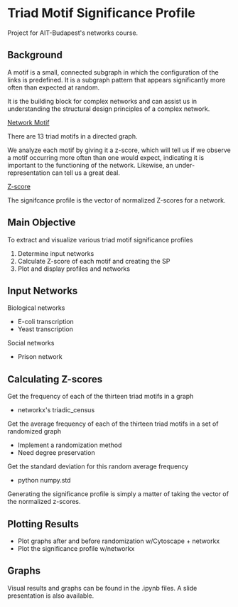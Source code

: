 <h1> Triad Motif Significance Profile </h1>
Project for AIT-Budapest's networks course.



<h2>Background</h2>
A motif is a small, connected subgraph in which the configuration of the links is predefined. It is a 
subgraph pattern that appears significantly more often than expected at random.

It is the building block for complex networks and can assist us in understanding the structural design principles of a complex network.

<a href="https://en.wikipedia.org/wiki/Network_motif">Network Motif</a>

There are 13 triad motifs in a directed graph.

We analyze each motif by giving it a z-score, which will tell us if we observe a
motif occurring more often than one would expect, indicating it is important to the functioning of the network. Likewise,
an under-representation can tell us a great deal.

<a href="http://mavisto.ipk-gatersleben.de/z_score.html">Z-score</a>

The signifcance profile is the vector of normalized Z-scores for a network.

<h2>Main Objective</h2>
To extract and visualize various triad motif significance profiles
<ol>
  <li>Determine input networks</li>
  <li>Calculate Z-score of each motif and creating the SP</li>
  <li>Plot and display profiles and networks</li>
</ol>

<h2>Input Networks</h2>

Biological networks
<ul>
  <li>E-coli transcription</li>
  <li>Yeast transcription</li>
</ul>
Social networks
<ul>
  <li>Prison network</li>
</ul>

<h2>Calculating Z-scores</h2>
Get the frequency of each of the thirteen triad motifs in a graph
<ul>
  <li>networkx's triadic_census</li>
</ul>

Get the average frequency of each of the thirteen triad motifs in a set of randomized graph
<ul>
  <li>Implement a randomization method</li>
  <li>Need degree preservation</li>
</ul>
  
</ul>
Get the standard deviation for this random average frequency
<ul>
  <li>python numpy.std</li>
</ul>

Generating the significance profile is simply a matter of taking the vector of the normalized z-scores.

<h2>Plotting Results</h2>
<ul>
  <li>Plot graphs after and before randomization w/Cytoscape + networkx</li>
  <li>Plot the significance profile w/networkx</li>
 
</ul>

<h2>Graphs</h2>
Visual results and graphs can be found in the .ipynb files. A slide presentation is also available.





